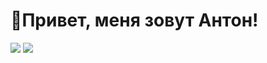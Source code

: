 <div id="header">
<h1>👋Привет, меня зовут Антон!</h1>
</div> 

<img src="https://img.shields.io/badge/Telegram-2CA5E0?style=for-the-badge&logo=telegram&logoColor=white">
<img src="https://img.shields.io/badge/Telegram-2CA5E0?style=for-the-badge&logo=yan&logoColor=white">